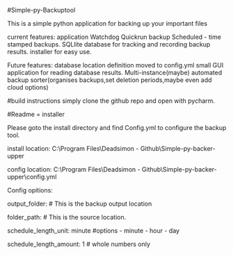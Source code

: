 #Simple-py-Backuptool


This is a simple python application for backing up your important files

current features:
application Watchdog
Quickrun backup
Scheduled - time stamped backups.
SQLlite database for tracking and recording backup results.
installer for easy use.


Future features:
database location definition moved to config.yml
small GUI application for reading database results.
Multi-instance(maybe)
automated backup sorter(organises backups,set deletion periods,maybe even add cloud options)


#build instructions
simply clone the github repo and open with pycharm.


#Readme = installer


Please goto the install directory and find Config.yml
to configure the backup tool.

install location: C:\Program Files\Deadsimon - Github\Simple-py-backer-upper

config location: C:\Program Files\Deadsimon - Github\Simple-py-backer-upper\config.yml

Config opitions:


output_folder: 			# This is the backup output location

folder_path: 			# This is the source location.

schedule_length_unit: minute #options - minute - hour - day

schedule_length_amount: 1 # whole numbers only

